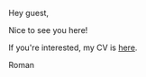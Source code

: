 Hey guest,

Nice to see you here!

If you're interested, my CV is [here](https://blazerer.github.io/cv/).

Roman
